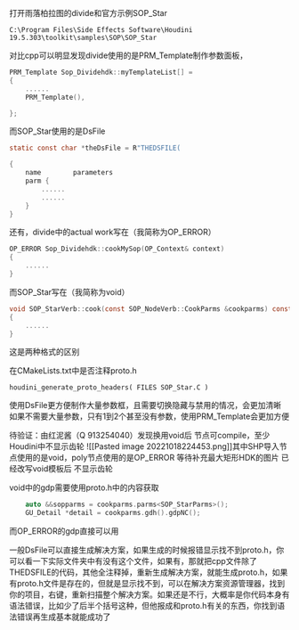 打开雨落柏拉图的divide和官方示例SOP_Star
```
C:\Program Files\Side Effects Software\Houdini 19.5.303\toolkit\samples\SOP\SOP_Star
```
对比cpp可以明显发现divide使用的是PRM_Template制作参数面板，
```c
PRM_Template Sop_Dividehdk::myTemplateList[] =
{
	......
    PRM_Template(),

};
```
而SOP_Star使用的是DsFile
```c
static const char *theDsFile = R"THEDSFILE(

{
	name        parameters
    parm {
	    ......
	    ......
	}
}
```

还有，divide中的actual work写在（我简称为OP_ERROR）
```c
OP_ERROR Sop_Dividehdk::cookMySop(OP_Context& context)
{
	......
}
```
而SOP_Star写在（我简称为void）
```c
void SOP_StarVerb::cook(const SOP_NodeVerb::CookParms &cookparms) const
{
	......
}
```

这是两种格式的区别

在CMakeLists.txt中是否注释proto.h
```
houdini_generate_proto_headers( FILES SOP_Star.C )
```

使用DsFile更方便制作大量参数框，且需要切换隐藏与禁用的情况，会更加清晰
如果不需要大量参数，只有1到2个甚至没有参数，使用PRM_Template会更加方便

待验证：由红泥酱（Q 913254040）发现换用void后 节点可compile，至少Houdini中不显示齿轮
![[Pasted image 20221018224453.png]]其中SHP导入节点使用的是void，poly节点使用的是OP_ERROR
等待补充最大矩形HDK的图片 已经改写void模板后 不显示齿轮

void中的gdp需要使用proto.h中的内容获取
```c
    auto &&sopparms = cookparms.parms<SOP_StarParms>();
    GU_Detail *detail = cookparms.gdh().gdpNC();
```
而OP_ERROR的gdp直接可以用

一般DsFile可以直接生成解决方案，如果生成的时候报错显示找不到proto.h，你可以看一下实际文件夹中有没有这个文件，如果有，那就把cpp文件除了THEDSFILE的代码，其他全注释掉，重新生成解决方案，就能生成proto.h，如果有proto.h文件是存在的，但就是显示找不到，可以在解决方案资源管理器，找到你的项目，右键，重新扫描整个解决方案。如果还是不行，大概率是你代码本身有语法错误，比如少了后半个括号这种，但他报成和proto.h有关的东西，你找到语法错误再生成基本就能成功了